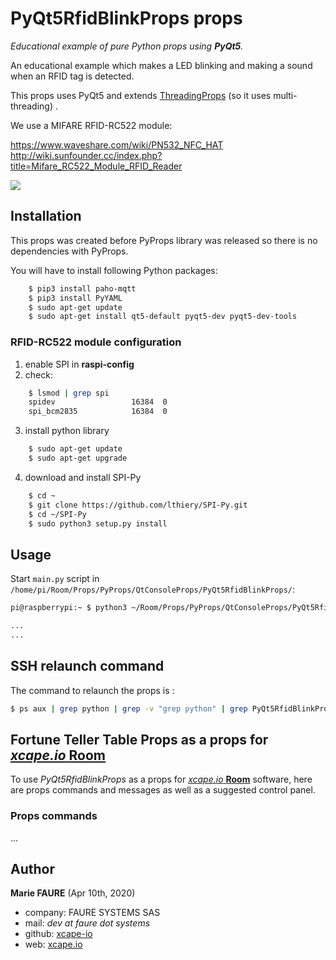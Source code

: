 ﻿# PyQt5RfidBlinkProps props
*Educational example of pure Python props using **PyQt5**.*

An educational example which makes a LED blinking and making a sound when an RFID tag is detected.

This props uses PyQt5 and extends <a href="https://github.com/xcape-io/PyProps/blob/master/core/QtProps.py" target="_blank">ThreadingProps</a> (so it uses multi-threading) .

We use a MIFARE RFID-RC522 module:

https://www.waveshare.com/wiki/PN532_NFC_HAT
http://wiki.sunfounder.cc/index.php?title=Mifare_RC522_Module_RFID_Reader


![](docs/1-module%20schema.png)


## Installation
This props was created before PyProps library was released so there is no dependencies with PyProps.

You will have to install following Python packages:
```bash
    $ pip3 install paho-mqtt
    $ pip3 install PyYAML
    $ sudo apt-get update
    $ sudo apt-get install qt5-default pyqt5-dev pyqt5-dev-tools
```

### RFID-RC522 module configuration
1) enable SPI in **raspi-config**
2) check:
```bash
    $ lsmod | grep spi
    spidev                 16384  0
    spi_bcm2835            16384  0
```
3) install python library
```bash
    $ sudo apt-get update
    $ sudo apt-get upgrade
```
4) download and install SPI-Py
```bash
    $ cd ~
    $ git clone https://github.com/lthiery/SPI-Py.git
    $ cd ~/SPI-Py
    $ sudo python3 setup.py install
```


## Usage
Start `main.py` script in `/home/pi/Room/Props/PyProps/QtConsoleProps/PyQt5RfidBlinkProps/`:

```bash
pi@raspberrypi:~ $ python3 ~/Room/Props/PyProps/QtConsoleProps/PyQt5RfidBlinkProps/main.py -s 192.168.1.42 -d

...
...

```


## SSH relaunch command
The command to relaunch the props is :

```bash
$ ps aux | grep python | grep -v "grep python" | grep PyQt5RfidBlinkProps/main.py | awk '{print $2}' | xargs kill -9 && screen -d -m python3 /home/pi/Room/Props/PyProps/QtConsoleProps/PyQt5RfidBlinkProps/main.py -s %BROKER%
```


## Fortune Teller Table Props as a props for <a href="https://xcape.io/" target="_blank">*xcape.io* **Room**</a>
To use *PyQt5RfidBlinkProps* as a props for <a href="https://xcape.io/" target="_blank">*xcape.io* **Room**</a> software, here are props commands and messages as well as a suggested control panel.

### Props commands

...


## Author

**Marie FAURE** (Apr 10th, 2020)
* company: FAURE SYSTEMS SAS
* mail: *dev at faure dot systems*
* github: <a href="https://github.com/xcape-io?tab=repositories" target="_blank">xcape-io</a>
* web: <a href="https://xcape.io/" target="_blank">xcape.io</a>